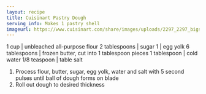 ```yaml
---
layout: recipe
title: Cuisinart Pastry Dough
serving_info: Makes 1 pastry shell
imageurl: https://www.cuisinart.com/share/images/uploads/2297_2297_bigstock-Fresh-Homemade-Apple-Pie-100669337.jpg
---
```

<!-- Ingredients -->

1 cup | unbleached all-purpose flour
2 tablespoons | sugar
1 | egg yolk
6 tablespoons | frozen butter, cut into 1 tablespoon pieces
1 tablespoon | cold water
1/8 teaspoon | table salt

<!-- split -->
<!-- Steps -->
1. Process flour, butter, sugar, egg yolk, water and salt with 5 second pulses until ball of dough forms on blade
2. Roll out dough to desired thickness
